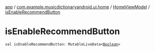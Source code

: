 [app](../../index.md) / [com.example.musicdictionaryandroid.ui.home](../index.md) / [HomeViewModel](index.md) / [isEnableRecommendButton](./is-enable-recommend-button.md)

# isEnableRecommendButton

`val isEnableRecommendButton: MutableLiveData<`[`Boolean`](https://kotlinlang.org/api/latest/jvm/stdlib/kotlin/-boolean/index.html)`>`